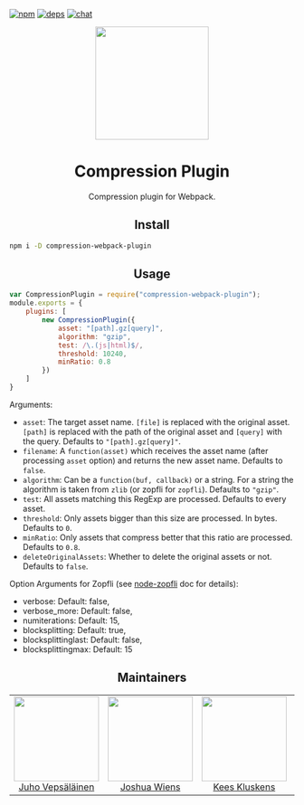 [![npm][npm]][npm-url]
[![deps][deps]][deps-url]
[![chat][chat]][chat-url]

<div align="center">
  <!-- replace with accurate logo e.g from https://worldvectorlogo.com/ -->
  <a href="https://github.com/webpack/webpack">
    <img width="200" height="200" vspace="" hspace="25"
      src="https://cdn.jsdelivr.net/gh/webpack/media@e7485eb2/logo/icon.svg">
  </a>
  <h1>Compression Plugin</h1>
  <p>Compression plugin for Webpack.<p>
</div>

<h2 align="center">Install</h2>

```bash
npm i -D compression-webpack-plugin
```

<h2 align="center">Usage</h2>

``` javascript
var CompressionPlugin = require("compression-webpack-plugin");
module.exports = {
	plugins: [
		new CompressionPlugin({
			asset: "[path].gz[query]",
			algorithm: "gzip",
			test: /\.(js|html)$/,
			threshold: 10240,
			minRatio: 0.8
		})
	]
}
```

Arguments:

* `asset`: The target asset name. `[file]` is replaced with the original asset. `[path]` is replaced with the path of the original asset and `[query]` with the query. Defaults to `"[path].gz[query]"`.
* `filename`: A `function(asset)` which receives the asset name (after processing `asset` option) and returns the new asset name. Defaults to `false`.
* `algorithm`: Can be a `function(buf, callback)` or a string. For a string the algorithm is taken from `zlib` (or zopfli for `zopfli`). Defaults to `"gzip"`.
* `test`: All assets matching this RegExp are processed. Defaults to every asset.
* `threshold`: Only assets bigger than this size are processed. In bytes. Defaults to `0`.
* `minRatio`: Only assets that compress better that this ratio are processed. Defaults to `0.8`.
* `deleteOriginalAssets`: Whether to delete the original assets or not. Defaults to `false`.

Option Arguments for Zopfli (see [node-zopfli](https://github.com/pierreinglebert/node-zopfli#options) doc for details):
* verbose: Default: false,
* verbose_more: Default: false,
* numiterations: Default: 15,
* blocksplitting: Default: true,
* blocksplittinglast: Default: false,
* blocksplittingmax: Default: 15

<h2 align="center">Maintainers</h2>

<table>
  <tbody>
    <tr>
      <td align="center">
        <img width="150" height="150"
        src="https://avatars3.githubusercontent.com/u/166921?v=3&s=150">
        </br>
        <a href="https://github.com/bebraw">Juho Vepsäläinen</a>
      </td>
      <td align="center">
        <img width="150" height="150"
        src="https://avatars2.githubusercontent.com/u/8420490?v=3&s=150">
        </br>
        <a href="https://github.com/d3viant0ne">Joshua Wiens</a>
      </td>
      <td align="center">
        <img width="150" height="150"
        src="https://avatars3.githubusercontent.com/u/533616?v=3&s=150">
        </br>
        <a href="https://github.com/SpaceK33z">Kees Kluskens</a>
      </td>
      <td align="center">
        <img width="150" height="150"
        src="https://avatars3.githubusercontent.com/u/3408176?v=3&s=150">
        </br>
        <a href="https://github.com/TheLarkInn">Sean Larkin</a>
      </td>
    </tr>
  <tbody>
</table>


[npm]: https://img.shields.io/npm/v/compression-webpack-plugin.svg
[npm-url]: https://npmjs.com/package/compression-webpack-plugin

[deps]: https://david-dm.org/webpack-contrib/compression-webpack-plugin.svg
[deps-url]: https://david-dm.org/webpack-contrib/compression-webpack-plugin

[chat]: https://img.shields.io/badge/gitter-webpack%2Fwebpack-brightgreen.svg
[chat-url]: https://gitter.im/webpack/webpack